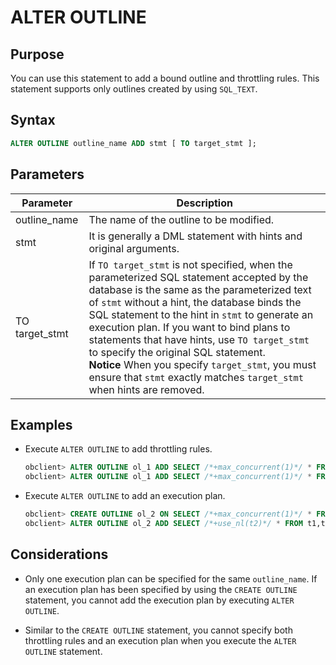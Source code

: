 # ALTER OUTLINE

## Purpose

You can use this statement to add a bound outline and throttling rules. This statement supports only outlines created by using `SQL_TEXT`.

## Syntax

```sql
ALTER OUTLINE outline_name ADD stmt [ TO target_stmt ];
```

## Parameters

| **Parameter** | **Description** |
|----------------|---------------------------------------------------------------------------------------------------------------------------------------------------------------------------------------------------------------------------------------------------------------------------------------|
| outline_name | The name of the outline to be modified.  |
| stmt | It is generally a DML statement with hints and original arguments.  |
| TO target_stmt | If `TO target_stmt` is not specified, when the parameterized SQL statement accepted by the database is the same as the parameterized text of `stmt` without a hint, the database binds the SQL statement to the hint in `stmt` to generate an execution plan. If you want to bind plans to statements that have hints, use `TO target_stmt` to specify the original SQL statement.   <br>**Notice** When you specify `target_stmt`, you must ensure that `stmt` exactly matches `target_stmt` when hints are removed.  |

## Examples

* Execute `ALTER OUTLINE` to add throttling rules.

   ```sql
   obclient> ALTER OUTLINE ol_1 ADD SELECT /*+max_concurrent(1)*/ * FROM t1 WHERE c1 = 1 and c2 = ?;
   obclient> ALTER OUTLINE ol_1 ADD SELECT /*+max_concurrent(1)*/ * FROM t1 WHERE c1 = ? and c2 = 1;
   ```

* Execute `ALTER OUTLINE` to add an execution plan.

   ```sql
   obclient> CREATE OUTLINE ol_2 ON SELECT /*+max_concurrent(1)*/ * FROM t1,t2 WHERE t1.c1 = 1;
   obclient> ALTER OUTLINE ol_2 ADD SELECT /*+use_nl(t2)*/ * FROM t1,t2 WHERE t1.c1 = 1;
   ```

## Considerations

* Only one execution plan can be specified for the same `outline_name`. If an execution plan has been specified by using the `CREATE OUTLINE` statement, you cannot add the execution plan by executing `ALTER OUTLINE`.

* Similar to the `CREATE OUTLINE` statement, you cannot specify both throttling rules and an execution plan when you execute the `ALTER OUTLINE` statement.
